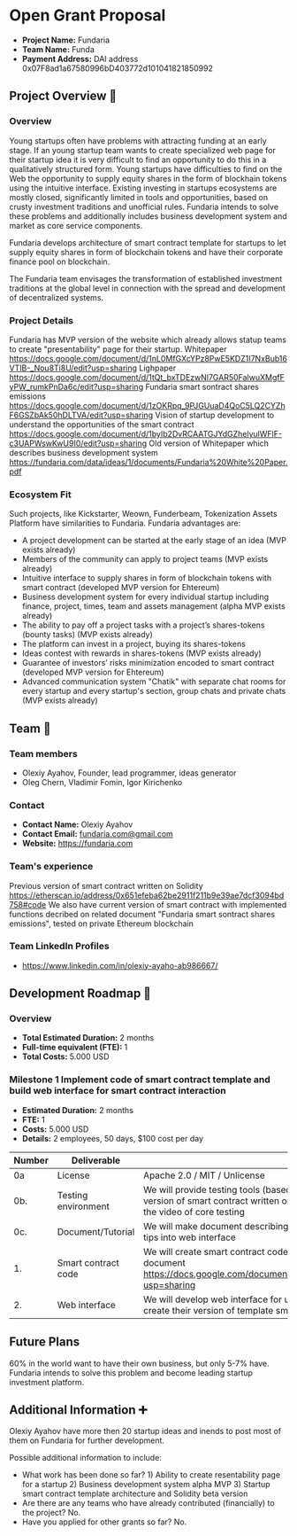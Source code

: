 # Open Grant Proposal

* **Project Name:** Fundaria
* **Team Name:** Funda
* **Payment Address:** DAI address 0x07F8ad1a67580996bD403772d101041821850992

## Project Overview :page_facing_up: 

### Overview
Young startups often have problems with attracting funding at an early stage. If an young startup team wants to create specialized web page for their startup idea it is very difficult to find an opportunity to do this in a qualitatively structured form. Young startups have difficulties to find on the Web the opportunity to supply equity shares in the form of blockhain tokens using the intuitive interface. Existing investing in startups ecosystems are mostly closed, significantly limited in tools and opportunities, based on crusty investment traditions and unofficial rules. Fundaria intends to solve these problems and additionally includes business development system and market as core service components.

Fundaria develops architecture of smart contract template for startups to let supply equity shares in form of blockchain tokens and have their corporate finance pool on blockchain.

The Fundaria team envisages the transformation of established investment traditions at the global level in connection with the spread and development of decentralized systems.

### Project Details 
Fundaria has MVP version of the website which already allows statup teams to create "presentability" page for their startup.
Whitepaper https://docs.google.com/document/d/1nL0MfGXcYPz8PwE5KDZ1I7NxBub16VTIB-_Nou8Ti8U/edit?usp=sharing
Lighpaper https://docs.google.com/document/d/1tQt_bxTDEzwNl7GAR50FaIwuXMgfFyPW_rumkPnDa6c/edit?usp=sharing
Fundaria smart sontract shares emissions https://docs.google.com/document/d/1zOKRpq_9PJGUuaD4QoC5LQ2CYZhF6GSZbAk50hDLTVA/edit?usp=sharing
Vision of startup development to understand the opportunities of the smart contract https://docs.google.com/document/d/1byIb2DvRCAATGJYdGZhelyulWFlF-c3UAPWswKwU9I0/edit?usp=sharing
Old version of Whitepaper which describes business development system https://fundaria.com/data/ideas/1/documents/Fundaria%20White%20Paper.pdf

### Ecosystem Fit 
Such projects, like Kickstarter, Weown, Funderbeam, Tokenization Assets Platform have similarities to Fundaria.
Fundaria advantages are:
- A project development can be started at the early stage of an idea (MVP exists already)
- Members of the community can apply to project teams (MVP exists already)
- Intuitive interface to supply shares in form of blockchain tokens with smart contract (developed MVP version for Ehtereum)
- Business development system for every individual startup including finance, project, times, team and assets management (alpha MVP exists already)
- The ability to pay off a project tasks with a project’s shares-tokens (bounty tasks) (MVP exists already)
- The platform can invest in a project, buying its shares-tokens
- Ideas contest with rewards in shares-tokens (MVP exists already)
- Guarantee of investors’ risks minimization encoded to smart contract (developed MVP version for Ehtereum)
- Advanced communication system "Chatik" with separate chat rooms for every startup and every startup's section, group chats and private chats (MVP exists already)

## Team :busts_in_silhouette:

### Team members
* Olexiy Ayahov, Founder, lead programmer, ideas generator
* Oleg Chern, Vladimir Fomin, Igor Kirichenko	

### Contact
* **Contact Name:** Olexiy Ayahov
* **Contact Email:** fundaria.com@gmail.com
* **Website:** https://fundaria.com

### Team's experience
Previous version of smart contract written on Solidity https://etherscan.io/address/0x651efeba62be2911f211b9e39ae7dcf3094bd758#code
We also have current version of smart contract with implemented functions decribed on related document "Fundaria smart sontract shares emissions", tested on private Ethereum blockchain

### Team LinkedIn Profiles
* https://www.linkedin.com/in/olexiy-ayaho-ab986667/

## Development Roadmap :nut_and_bolt: 

### Overview
* **Total Estimated Duration:** 2 months
* **Full-time equivalent (FTE):** 1
* **Total Costs:** 5.000 USD

### Milestone 1 Implement code of smart contract template and build web interface for smart contract interaction 
* **Estimated Duration:** 2 months
* **FTE:**  1
* **Costs:** 5.000 USD
* **Details:** 2 employees, 50 days, $100 cost per day  

| Number | Deliverable | Specification |
| ------ | ----------- | ------------- |
| 0a  | License | Apache 2.0 / MIT / Unlicense |
| 0b. | Testing environment | We will provide testing tools (based on current implementation of such tools developed on current version of smart contract written on Solidity) to test all smart contract interaction scenarios and record the video of core testing |
| 0c. | Document/Tutorial | We will make document describing smart contract architecture and functionality and build in tutorial tips into web interface
| 1.  | Smart contract code | We will create smart contract code in !ink based on current implementation on Solidity based on document https://docs.google.com/document/d/1zOKRpq_9PJGUuaD4QoC5LQ2CYZhF6GSZbAk50hDLTVA/edit?usp=sharing  |  
| 2.  | Web interface | We will develop web interface for users (owner, investors, investment guides, delegated persons) to create their version of template smart contract and interact with it |


## Future Plans
60% in the world want to have their own business, but only 5-7% have. Fundaria intends to solve this problem and become leading startup investment platform.

## Additional Information :heavy_plus_sign: 
Olexiy Ayahov have more then 20 startup ideas and inends to post most of them on Fundaria for further development.

Possible additional information to include:
* What work has been done so far? 1) Ability to create resentability page for a startup 2) Business development system alpha MVP 3) Startup smart contract template architecture and Solidity beta version
* Are there are any teams who have already contributed (financially) to the project? No.
* Have you applied for other grants so far? No.
